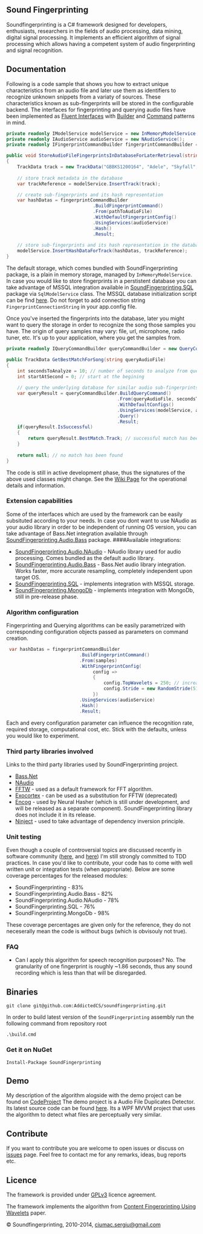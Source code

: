 ## Sound Fingerprinting

Soundfingerprinting is a C# framework designed for developers, enthusiasts, researchers in the fields of audio processing, data mining, digital signal processing.  It implements an efficient algorithm of signal processing which allows having a competent system of audio fingerprinting and signal recognition.

## Documentation

Following is a code sample that shows you how to extract unique characteristics from an audio file and later use them as identifiers to recognize unknown snippets from a variaty of sources. These characteristics known as sub-fingerprints will be stored in the configurable backend. The interfaces for fingerprinting and querying audio files have been implemented as [Fluent Interfaces](http://martinfowler.com/bliki/FluentInterface.html) with [Builder](http://en.wikipedia.org/wiki/Builder_pattern) and [Command](http://en.wikipedia.org/wiki/Command_pattern) patterns in mind.
```csharp
private readonly IModelService modelService = new InMemoryModelService();
private readonly IAudioService audioService = new NAudioService();
private readonly IFingerprintCommandBuilder fingerprintCommandBuilder = new FingerprintCommandBuilder();

public void StoreAudioFileFingerprintsInDatabaseForLaterRetrieval(string pathToAudioFile)
{
    TrackData track = new TrackData("GBBKS1200164", "Adele", "Skyfall", "Skyfall", 2012, 290);
	
    // store track metadata in the database
    var trackReference = modelService.InsertTrack(track);

    // create sub-fingerprints and its hash representation
    var hashDatas = fingerprintCommandBuilder
                                .BuildFingerprintCommand()
                                .From(pathToAudioFile)
                                .WithDefaultFingerprintConfig()
                                .UsingServices(audioService)
                                .Hash()
                                .Result;
								
    // store sub-fingerprints and its hash representation in the database 
    modelService.InsertHashDataForTrack(hashDatas, trackReference);
}
```
The default storage, which comes bundled with SoundFingerprinting package, is a plain in memory storage, managed by <code>InMemoryModelService</code>. In case you would like to store fingerprints in a perstistent database you can take advantage of MSSQL integration available in [SoundFingerprinting.SQL](https://www.nuget.org/packages/SoundFingerprinting.SQL) package via <code>SqlModelService</code> class. The MSSQL database initialization script can be find [here](src/Scripts/DBScript.sql). Do not forget to add connection string <code>FingerprintConnectionString</code> in your app.config file.

Once you've inserted the fingerprints into the database, later you might want to query the storage in order to recognize the song those samples you have. The origin of query samples may vary: file, url, microphone, radio tuner, etc. It's up to your application, where you get the samples from.
```csharp
private readonly IQueryCommandBuilder queryCommandBuilder = new QueryCommandBuilder();

public TrackData GetBestMatchForSong(string queryAudioFile)
{
    int secondsToAnalyze = 10; // number of seconds to analyze from query file
    int startAtSecond = 0; // start at the begining
	
    // query the underlying database for similar audio sub-fingerprints
    var queryResult = queryCommandBuilder.BuildQueryCommand()
                                         .From(queryAudioFile, secondsToAnalyze, startAtSecond)
                                         .WithDefaultConfigs()
                                         .UsingServices(modelService, audioService)
                                         .Query()
                                         .Result;
    if(queryResult.IsSuccessful)
    {
        return queryResult.BestMatch.Track; // successful match has been found
    }
	
    return null; // no match has been found
}
```
The code is still in active development phase, thus the signatures of the above used classes might change.
See the [Wiki Page](https://github.com/AddictedCS/soundfingerprinting/wiki) for the operational details and information. 

### Extension capabilities
Some of the interfaces which are used by the framework can be easily subsituted according to your needs. In case you dont want to use NAudio as your audio library in order to be independent of running OS version, you can take advantage of Bass.Net integration available through [SoundFingerprinting.Audio.Bass](https://www.nuget.org/packages/SoundFingerprinting.Audio.Bass) package.
####Available integrations:
* [SoundFingerprinting.Audio.NAudio](https://www.nuget.org/packages/SoundFingerprinting.Audio.NAudio) - NAudio library used for audio processing. Comes bundled as the default audio library.
* [SoundFingerprinting.Audio.Bass](https://www.nuget.org/packages/SoundFingerprinting.Audio.Bass) - Bass.Net audio library integration. Works faster, more accurate resampling, completely independent upon target OS.
* [SoundFingerprinting.SQL](https://www.nuget.org/packages/SoundFingerprinting.SQL) - implements integration with MSSQL storage.
* [SoundFingerprinting.MongoDb](https://www.nuget.org/packages/SoundFingerprinting.MongoDb) - implements integration with MongoDb, still in pre-release phase.

### Algorithm configuration
Fingerprinting and Querying algorithms can be easily parametrized with corresponding configuration objects passed as parameters on command creation.

```csharp
 var hashDatas = fingerprintCommandBuilder
                           .BuildFingerprintCommand()
                           .From(samples)
                           .WithFingerprintConfig(
	                            config =>
	                            {
	                                config.TopWavelets = 250; // increase number of top wavelets
	                                config.Stride = new RandomStride(512, 256); // stride between sub-fingerprints
	                            })
                           .UsingServices(audioService)
                           .Hash()
                           .Result;
```
Each and every configuration parameter can influence the recognition rate, required storage, computational cost, etc. Stick with the defaults, unless you would like to experiment. 

### Third party libraries involved
Links to the third party libraries used by SoundFingerprinting project.
* [Bass.Net](http://www.un4seen.com/)
* [NAudio](http://naudio.codeplex.com/)
* [FFTW](http://www.fftw.org/) - used as a default framework for FFT algorithm.
* [Exocortex](http://www.exocortex.org/dsp/) - can be used as a substitution for FFTW (deprecated)
* [Encog](http://www.heatonresearch.com/encog) - used by Neural Hasher (which is still under development, and will be released as a separate component). SoundFingerprinting library does not include it in its release.
* [Ninject](http://www.ninject.org/) - used to take advantage of dependency inversion principle.

### Unit testing
Even though a couple of controversial topics are discussed recently in software community ([here](http://david.heinemeierhansson.com/2014/tdd-is-dead-long-live-testing.html), and [here](https://www.youtube.com/watch?v=z9quxZsLcfo)) I'm still strongly committed to TDD practices. In case you'd like to contribute, your code has to come with well written unit or integration tests (when appropriate). Below are some coverage percentages for the released modules:
* SoundFingerprinting - 83%
* SoundFingerprinting.Audio.Bass - 82%
* SoundFingerprinting.Audio.NAudio - 78%
* SoundFingerprinting.SQL - 76%
* SoundFingerprinting.MongoDb - 98%

These coverage percentages are given only for the reference, they do not neceserally mean the code is without bugs (which is obvisouly not true).

### FAQ
- Can I apply this algorithm for speech recognition purposes?
No. The granularity of one fingerprint is roughly ~1.86 seconds, thus any sound recording which is less than that will be disregarded.

## Binaries
    git clone git@github.com:AddictedCS/soundfingerprinting.git
    
In order to build latest version of the <code>SoundFingerprinting</code> assembly run the following command from repository root

    .\build.cmd
### Get it on NuGet

    Install-Package SoundFingerprinting

## Demo
My description of the algorithm alogside with the demo project can be found on [CodeProject](http://www.codeproject.com/Articles/206507/Duplicates-detector-via-audio-fingerprinting)
The demo project is a Audio File Duplicates Detector. Its latest source code can be found [here](src/SoundFingerprinting.DuplicatesDetector). Its a WPF MVVM project that uses the algorithm to detect what files are perceptually very similar.

## Contribute
If you want to contribute you are welcome to open issues or discuss on [issues](https://github.com/AddictedCS/soundfingerprinting/issues) page. Feel free to contact me for any remarks, ideas, bug reports etc. 

## Licence
The framework is provided under [GPLv3](http://www.gnu.org/licenses/gpl.html) licence agreement.

The framework implements the algorithm from [Content Fingerprinting Using Wavelets](http://www.nhchau.com/files/cvmp_BalujaCovell.A4color.pdf) paper.

&copy; Soundfingerprinting, 2010-2014, ciumac.sergiu@gmail.com


